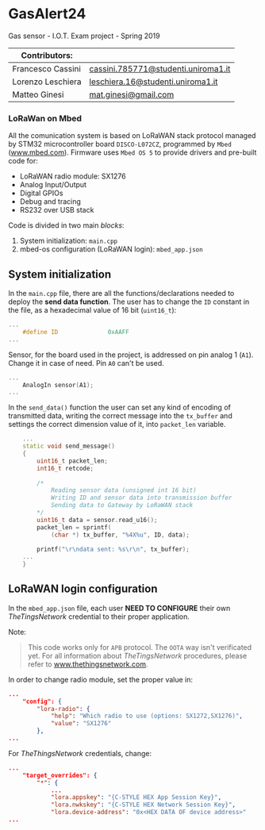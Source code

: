 # GasAlert24
Gas sensor - I.O.T. Exam project - Spring 2019

| Contributors: |  |
| --- | --- |
| Francesco Cassini | cassini.785771@studenti.uniroma1.it |
| Lorenzo Leschiera | leschiera.16@studenti.uniroma1.it |
| Matteo Ginesi     | mat.ginesi@gmail.com |

### LoRaWan on Mbed

All the comunication system is based on LoRaWAN stack protocol managed by STM32 microcontroller board `DISCO-L072CZ`, programmed by `Mbed` (www.mbed.com). 
Firmware uses `Mbed OS 5` to provide drivers and pre-built code for:

 - LoRaWAN radio module: SX1276
 - Analog Input/Output
 - Digital GPIOs
 - Debug and tracing
 - RS232 over USB stack

Code is divided in two main *blocks*:
 1. System initialization: `main.cpp`
 2. mbed-os configuration (LoRaWAN login): `mbed_app.json`

## System initialization

In the `main.cpp` file, there are all the functions/declarations needed to deploy the **send data function**.
The user has to change the `ID` constant in the file, as a hexadecimal value of 16 bit (`uint16_t`):
``` c++
...
    #define ID              0xAAFF
...
```

Sensor, for the board used in the project, is addressed on pin analog 1 (`A1`). Change it in case of need. Pin `A0` can't be used.
```c++
...
    AnalogIn sensor(A1);
...
```

In the `send_data()` function the user can set any kind of encoding of transmitted data, writing the correct message into 
the `tx_buffer` and settings the correct dimension value of it, into `packet_len` variable.
```c++
    ...
    static void send_message()
    {
        uint16_t packet_len;
        int16_t retcode;
        
        /*
            Reading sensor data (unsigned int 16 bit)
            Writing ID and sensor data into transmission buffer
            Sending data to Gateway by LoRaWAN stack
        */
        uint16_t data = sensor.read_u16();
        packet_len = sprintf(
            (char *) tx_buffer, "%4X%u", ID, data);
        
        printf("\r\ndata sent: %s\r\n", tx_buffer);
    ...
    }
```

## LoRaWAN login configuration

In the `mbed_app.json` file, each user **NEED TO CONFIGURE** their own *TheTingsNetwork* credential to their proper application.

Note:
> This code works only for `APB` protocol. The `OOTA` way isn't verificated yet.
> For all information about *TheTingsNetwork* procedures, please refer to www.thethingsnetwork.com.

In order to change radio module, set the proper value in:

```json
...
    "config": {
        "lora-radio": {
            "help": "Which radio to use (options: SX1272,SX1276)",
            "value": "SX1276"
        },
...
```

For *TheThingsNetwork* credentials, change:
```json
...
    "target_overrides": {
        "*": {
            ...
            "lora.appskey": "{C-STYLE HEX App Session Key}",
            "lora.nwkskey": "{C-STYLE HEX Network Session Key}",
            "lora.device-address": "0x<HEX DATA OF device address>" 
...
```

